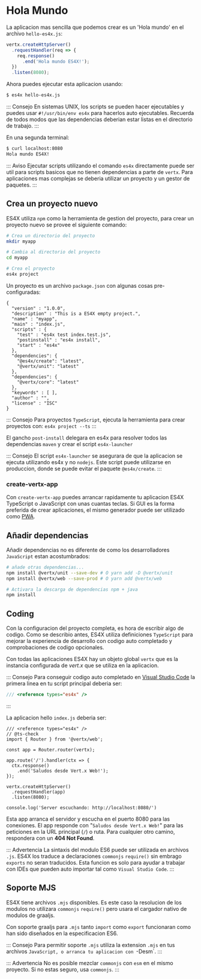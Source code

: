 # Hola Mundo

La aplicacion mas sencilla que podemos crear es un 'Hola mundo' en el archivo `hello-es4x.js`:

```js
vertx.createHttpServer()
  .requestHandler(req => {
    req.response()
      .end('Hola mundo ES4X!');
  })
  .listen(8080);
```

Ahora puedes ejecutar esta aplicacion usando:

```bash
$ es4x hello-es4x.js
```

::: Consejo
En sistemas UNIX, los scripts se pueden hacer ejecutables y puedes usar `#!/usr/bin/env es4x` para hacerlos
auto ejecutables. Recuerda de todos modos que las dependencias deberian estar listas en el directorio de trabajo.
:::

En una segunda terminal:

```bash
$ curl localhost:8080
Hola mundo ES4X!
```

::: Aviso
Ejecutar scripts utilizando el comando `es4x` directamente puede ser util para scripts basicos que no tienen dependencias
a parte de `vertx`. Para aplicaciones mas complejas se deberia utilizar un proyecto y un gestor de paquetes.
:::

## Crea un proyecto nuevo

ES4X utiliza `npm` como la herramienta de gestion del proyecto, para crear un proyecto nuevo se provee el siguiente comando:

```bash
# Crea un directorio del proyecto
mkdir myapp

# Cambia al directorio del proyecto
cd myapp

# Crea el proyecto
es4x project
```

Un proyecto es un archivo `package.json` con algunas cosas pre-configuradas:

```json{7-9,11-17}
{
  "version" : "1.0.0",
  "description" : "This is a ES4X empty project.",
  "name" : "myapp",
  "main" : "index.js",
  "scripts" : {
    "test" : "es4x test index.test.js",
    "postinstall" : "es4x install",
    "start" : "es4x"
  },
  "dependencies": {
    "@es4x/create": "latest",
    "@vertx/unit": "latest"
  },
  "dependencies": {
    "@vertx/core": "latest"
  },
  "keywords" : [ ],
  "author" : "",
  "license" : "ISC"
}
```

::: Consejo
Para proyectos `TypeScript`, ejecuta la herramienta para crear proyectos con: `es4x project --ts`
:::

El gancho `post-install` delegara en es4x para resolver todos las dependencias `maven` y crear el script `es4x-launcher`

::: Consejo
El script `es4x-launcher` se asegurara de que la aplicacion se ejecuta utilizando es4x y no `nodejs`. Este script puede
utilizarse en produccion, donde se puede evitar el paquete `@es4x/create`.
:::

### create-vertx-app

Con `create-vertx-app` puedes arrancar rapidamente tu aplicacion ES4X TypeScript o JavaScript con unas cuantas teclas.
Si GUI es la forma preferida de crear aplicaciones, el mismo generador puede ser utilizado como
 [PWA](https://vertx-starter.jetdrone.xyz/#npm).

<asciinema :src="$withBase('/cast/es4x-ts.cast')" cols="80" rows="24" />

## Añadir dependencias

Añadir dependencias no es diferente de como los desarrolladores `JavaScript` estan acostumbrados:

```bash
# añade otras dependencias...
npm install @vertx/unit --save-dev # O yarn add -D @vertx/unit
npm install @vertx/web --save-prod # O yarn add @vertx/web

# Activara la descarga de dependencias npm + java
npm install
```

## Coding


Con la configuracion del proyecto completa, es hora de escribir algo de codigo. Como se describio antes, ES4X utiliza definiciones
`TypeScript` para mejorar la experiencia de desarrollo con codigo auto completado y comprobaciones de codigo opcionales.

Con todas las aplicaciones ES4X hay un objeto global `vertx` que es la instancia configurada de *vert.x* que se utiliza
en la aplicacion.

::: Consejo
Para conseguir codigo auto completado en [Visual Studio Code](https://code.visualstudio.com/) la primera linea en tu script principal
deberia ser:

```js
/// <reference types="es4x" />
```
:::

La aplicacion hello `index.js` deberia ser:

```js{1-2}
/// <reference types="es4x" />
// @ts-check
import { Router } from '@vertx/web';

const app = Router.router(vertx);

app.route('/').handler(ctx => {
  ctx.response()
    .end('Saludos desde Vert.x Web!');
});

vertx.createHttpServer()
  .requestHandler(app)
  .listen(8080);

console.log('Server escuchando: http://localhost:8080/')
```

Esta app arranca el servidor y escucha en el puerto 8080 para las conexiones. El app responde con "`Saludos desde Vert.x Web!`" 
para las peticiones en la URL principal (`/`) o ruta. Para cualquier otro camino, respondera con un **404 Not Found**.

::: Advertencia
La sintaxis del modulo ES6 puede ser utilizada en archivos `.js`. ES4X los traduce a declaraciones `commonjs` `require()`
sin embrago `exports` no seran traducidos. Esta funcion es solo para ayudar a trabajar con IDEs que pueden auto importar 
tal como `Visual Studio Code`.
:::

## Soporte MJS

ES4X tiene archivos `.mjs` disponibles. Es este caso la resolucion de los modulos no utilizara `commonjs` `require()` pero
usara el cargador nativo de modulos de graaljs.

Con soporte graaljs para `.mjs` tanto `import` como `export` funcionaran como han sido diseñados en la especificacion ES6.

::: Consejo
Para permitir soporte `.mjs` utiliza la extension `.mjs` en tus archivos `JavaScript, o arranca tu aplicacion con `-Desm`.
:::

::: Advertencia
No es posible mezclar `commonjs` con `esm` en el mismo proyecto. Si no estas seguro, usa `commonjs`.
:::
